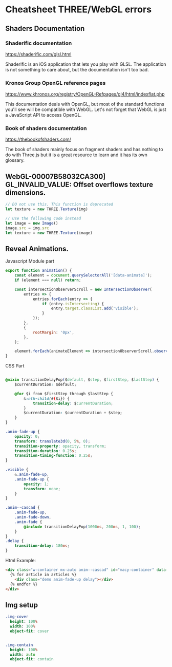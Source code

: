 # Cheatsheet THREE/WebGL errors

## Shaders Documentation 
### Shaderific documentation
https://shaderific.com/glsl.html

Shaderific is an iOS application that lets you play with GLSL. The application is not something to care about, but the documentation isn't too bad.

### Kronos Group OpenGL reference pages
https://www.khronos.org/registry/OpenGL-Refpages/gl4/html/indexflat.php

This documentation deals with OpenGL, but most of the standard functions you'll see will be compatible with WebGL. Let's not forget that WebGL is just a JavaScript API to access OpenGL.

### Book of shaders documentation
https://thebookofshaders.com/

The book of shaders mainly focus on fragment shaders and has nothing to do with Three.js but it is a great resource to learn and it has its own glossary.


## WebGL-00007B58032CA300] GL_INVALID_VALUE: Offset overflows texture dimensions.
```js
// DO not use this. This function is deprecated 
let texture = new THREE.Texture(img)

// Use the following code instead
let image = new Image()
image.src = img.src
let texture = new THREE.Texture(image)
```

## Reveal Animations.
Javascript Module part
```js
export function animation() {
    const element = document.querySelectorAll('[data-animate]');
    if (element === null) return;

    const intersectionObserverScroll = new IntersectionObserver(
        entries => {
            entries.forEach(entry => {
                if (entry.isIntersecting) {
                    entry.target.classList.add('visible');
                }
            });
        },
        {
            rootMargin: '0px',
        },
    );

    element.forEach(animateElement => intersectionObserverScroll.observe(animateElement));
}
```

CSS Part
```css

@mixin transitionDelayPop($default, $step, $firstStep, $lastStep) {
    $currentDuration: $default;

    @for $i from $firstStep through $lastStep {
        &:nth-child(#{$i}) {
            transition-delay: $currentDuration;
        }
        $currentDuration: $currentDuration + $step;
    }
}

.anim-fade-up {
    opacity: 0;
    transform: translate3d(0, 5%, 0);
    transition-property: opacity, transform;
    transition-duration: 0.25s;
    transition-timing-function: 0.25s;
}

.visible {
    &.anim-fade-up,
    .anim-fade-up {
        opacity: 1;
        transform: none;
    }
}

.anim--cascad {
    .anim-fade-up,
    .anim-fade-down,
    .anim-fade {
        @include transitionDelayPop(1000ms, 200ms, 1, 100);
    }
}
.delay {
    transition-delay: 180ms;
}
```

Html Example: 
``` html
<div class="w-container mx-auto anim--cascad" id="macy-container" data-animate="">
  {% for article in articles %}
    <div class="demo anim-fade-up delay"></div>
  {% endfor %}
</div>
```

## Img setup
```sass
.img-cover
  height: 100%
  width: 100%
  object-fit: cover


.img-contain
  height: 100%
  width: auto
  object-fit: contain
```

